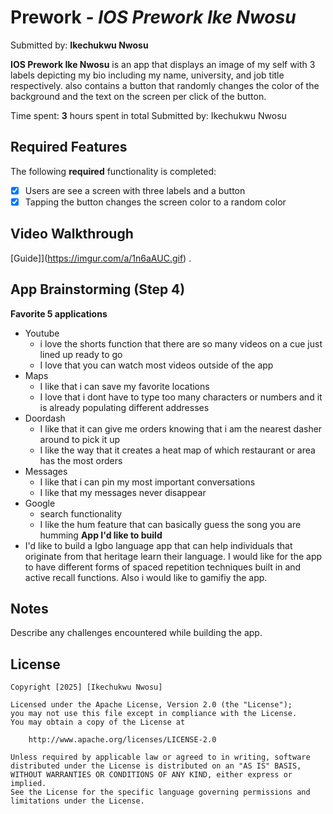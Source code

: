 # Prework - *IOS Prework Ike Nwosu*

Submitted by: **Ikechukwu Nwosu**

**IOS Prework Ike Nwosu** is an app that displays an image of my self with 3 labels depicting my bio including my name, university, and job title respectively. also contains a button that randomly changes the color of the background and the text on the screen per click of the button.

Time spent: **3** hours spent in total
Submitted by: Ikechukwu Nwosu

## Required Features

The following **required** functionality is completed:

- [x] Users are see a screen with three labels and a button
- [x] Tapping the button changes the screen color to a random color
 
## Video Walkthrough

<!--Here is a reminder on how to embed Loom videos on GitHub. Feel free to remove this reminder once you upload your README. -->

[Guide]](https://imgur.com/a/1n6aAUC.gif) .

## App Brainstorming (Step 4)
**Favorite 5 applications**
- Youtube
    - i love the shorts function that there are so many videos on a cue just lined up ready to go
    - I love that you can watch most videos outside of the app 
- Maps
    - I like that i can save my favorite locations 
    - I love that i dont have to type too many characters or numbers and it is already populating different addresses
- Doordash
    - I like that it can give me orders knowing that i am the nearest dasher around to pick it up
    - I like the way that it creates a heat map of which restaurant or area has the most orders
- Messages
    -  I like that i can pin my most important conversations
    - I like that my messages never disappear
- Google
    - search functionality
    - I like the hum feature that can basically guess the song you are humming
**App I'd like to build** 
- I'd like to build a Igbo language app that can help individuals that originate from that heritage learn their language. I would like for the app to have different forms of spaced repetition techniques built in and active recall functions. Also i would like to gamifiy the app. 
## Notes

Describe any challenges encountered while building the app.

## License

    Copyright [2025] [Ikechukwu Nwosu]

    Licensed under the Apache License, Version 2.0 (the "License");
    you may not use this file except in compliance with the License.
    You may obtain a copy of the License at

        http://www.apache.org/licenses/LICENSE-2.0

    Unless required by applicable law or agreed to in writing, software
    distributed under the License is distributed on an "AS IS" BASIS,
    WITHOUT WARRANTIES OR CONDITIONS OF ANY KIND, either express or implied.
    See the License for the specific language governing permissions and
    limitations under the License.
